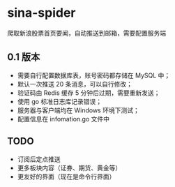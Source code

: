 # sina-spider
爬取新浪股票首页要闻，自动推送到邮箱，需要配置服务端

## 0.1 版本
- 需要自行配置数据库表，账号密码都存储在 MySQL 中；
- 默认一次推送 20 条消息，可以自行修改；
- 验证码由 Redis 缓存 5 分钟后过期，需要重新发送；
- 使用 go 标准日志库记录错误；
- 服务器与客户端均在 Windows 环境下测试；
- 配置信息在 infomation.go 文件中
## TODO
- 订阅后定点推送
- 更多板块内容（证券、期货、黄金等）
- 更友好的界面（现在是命令行界面）